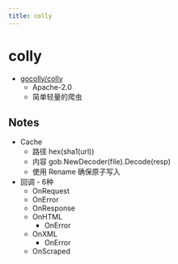 ```yaml
---
title: colly
---
```


# colly

- [gocolly/colly](https://github.com/gocolly/colly)
  - Apache-2.0
  - 简单轻量的爬虫

## Notes

- Cache
  - 路径 hex(sha1(url))
  - 内容 gob.NewDecoder(file).Decode(resp)
  - 使用 Rename 确保原子写入
- 回调 - 6种
  - OnRequest
  - OnError
  - OnResponse
  - OnHTML
    - OnError
  - OnXML
    - OnError
  - OnScraped
